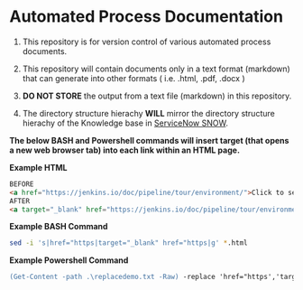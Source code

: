 # Automated Process Documentation

1. This repository is for version control of various automated process documents.

1. This repository will contain documents only in a text format (markdown) that can generate into other formats ( i.e. .html, .pdf, .docx )

1. **DO NOT STORE** the output from a text file (markdown) in this repository.

1. The directory structure hierachy **WILL** mirror the directory structure hierachy of the Knowledge base in [ServiceNow SNOW](https://pspctprd.servicenowservices.com/nav_to.do?uri=%2F$knowledge.do).

**The below BASH and Powershell commands will insert target (that opens a new web browser tab) into each link within an HTML page.**

**Example HTML**

```html
BEFORE
<a href="https://jenkins.io/doc/pipeline/tour/environment/">Click to see more examples of how to use Environment Variables</a>
AFTER
<a target="_blank" href="https://jenkins.io/doc/pipeline/tour/environment/">Click to see more examples of how to use Environment Variables</a>
```

**Example BASH Command**

```bash
sed -i 's|href="https|target="_blank" href="https|g' *.html
```

**Example Powershell Command**

```ps
(Get-Content -path .\replacedemo.txt -Raw) -replace 'href="https','target="_blank" href="https' | Set-Content -Path .\replacedemo.txt
```
